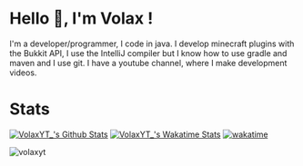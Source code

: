 # Hello 👋, I'm Volax !
I'm a developer/programmer, I code in java. 
I develop minecraft plugins with the Bukkit API, I use the IntelliJ compiler but I know how to use gradle and maven and I use git.
I have a youtube channel, where I make development videos.

# Stats
[![VolaxYT_'s Github Stats](https://github-readme-stats.vercel.app/api?username=volaxyt&show_icons=true&hide_border=true&theme=radical&count_private=true)](https://github.com/anuraghazra/github-readme-stats)
[![VolaxYT_'s Wakatime Stats](https://github-readme-stats.vercel.app/api/wakatime?username=Volax)](https://github.com/anuraghazra/github-readme-stats)
[![wakatime](https://wakatime.com/badge/user/2454c47d-1a2e-4617-9e61-8aebed2b05f4.svg)](https://wakatime.com/@2454c47d-1a2e-4617-9e61-8aebed2b05f4)
<p align="left"> <img src="https://komarev.com/ghpvc/?username=volaxyt" alt="volaxyt" /> </p>

